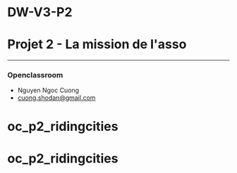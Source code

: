 # DW-V3-P2

# Projet 2 - La mission de l'asso

---

### Openclassroom

- Nguyen Ngoc Cuong
- cuong.shodan@gmail.com
# oc_p2_ridingcities
# oc_p2_ridingcities
